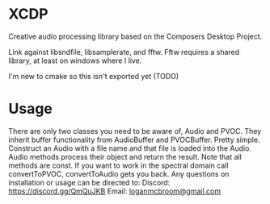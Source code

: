 # XCDP
Creative audio processing library based on the Composers Desktop Project.

Link against libsndfile, libsamplerate, and fftw. Fftw requires a shared library, at least on windows where I live.

I'm new to cmake so this isn't exported yet (TODO)

# Usage
There are only two classes you need to be aware of, Audio and PVOC. They inherit buffer functionality from AudioBuffer and PVOCBuffer. 
Pretty simple. Construct an Audio with a file name and that file is loaded into the Audio. Audio methods process their object and return the result.
Note that all methods are const. If you want to work in the spectral domain call convertToPVOC, convertToAudio gets you back.
Any questions on installation or usage can be directed to:
Discord: https://discord.gg/QmQuJKB
Email: loganmcbroom@gmail.com
